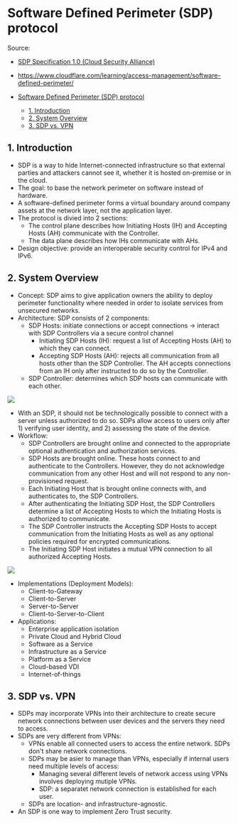 # Software Defined Perimeter (SDP) protocol

Source:

- [SDP Specification 1.0 (Cloud Security Alliance)](https://downloads.cloudsecurityalliance.org/initiatives/sdp/Software_Defined_Perimeter.pdf)
- <https://www.cloudflare.com/learning/access-management/software-defined-perimeter/>

- [Software Defined Perimeter (SDP) protocol](#software-defined-perimeter-sdp-protocol)
  - [1. Introduction](#1-introduction)
  - [2. System Overview](#2-system-overview)
  - [3. SDP vs. VPN](#3-sdp-vs-vpn)

## 1. Introduction

- SDP is a way to hide Internet-connected infrastructure so that external parties and attackers cannot see it, whether it is hosted on-premise  or in the cloud.
- The goal: to base the network perimeter on software instead of hardware.
- A software-defined perimeter forms a virtual boundary around company assets at the network layer, not the application layer.
- The protocol is divied into 2 sections:
  - The control plane describes how Initiating Hosts (IH) and Accepting Hosts (AH) communicate with the Controller.
  - The data plane describes how IHs communicate with AHs.
- Design objective: provide an interoperable security control for IPv4 and IPv6.

## 2. System Overview

- Concept: SDP aims to give application owners the ability to deploy perimeter functionality where needed in order to isolate services from unsecured networks.
- Architecture: SDP consists of 2 components:
  - SDP Hosts: initiate connections or accept connections -> interact with SDP Controllers via a secure control channel
    - Initiating SDP Hosts (IH): request a list of Accepting Hosts (AH) to which they can connect.
    - Accepting SDP Hosts (AH): rejects all communication from all hosts other than the SDP Controller. The AH accepts connections from an IH only after instructed to do so by the Controller.
  - SDP Controller: determines which SDP hosts can communicate with each other.

![](https://upload.wikimedia.org/wikipedia/commons/d/d3/Software_Defined_Perimeter_Architecture.png)

- With an SDP, it should not be technologically possible to connect with a server unless authorized to do so. SDPs allow access to users only after 1) verifying user identity, and 2) assessing the state of the device.
- Workflow:
  - SDP Controllers are brought online and connected to the appropriate optional authentication and authorization services.
  - SDP Hosts are brought online. These hosts connect to and authenticate to the Controllers. However, they do not acknowledge communication from any other Host and will not respond to any non-provisioned request.
  - Each Initiating Host that is brought online connects with, and authenticates to, the SDP Controllers.
  - After authenticating the Initiating SDP Host, the SDP Controllers determine a list of Accepting Hosts to which the Initiating Hosts is authorized to communicate.
  - The SDP Controller instructs the Accepting SDP Hosts to accept communication from the Initiating Hosts as well as any optional policies required for encrypted communications.
  - The Initiating SDP Host initiates a mutual VPN connection to all authorized Accepting Hosts.

![](https://upload.wikimedia.org/wikipedia/commons/thumb/b/b5/Software_Defined_Perimeter_Workflow.png/310px-Software_Defined_Perimeter_Workflow.png)

- Implementations (Deployment Models):
  - Client-to-Gateway
  - Client-to-Server
  - Server-to-Server
  - Client-to-Server-to-Client
- Applications:
  - Enterprise application isolation
  - Private Cloud and Hybrid Cloud
  - Software as a Service
  - Infrastructure  as a Service
  - Platform as a Service
  - Cloud-based VDI
  - Internet-of-things

## 3. SDP vs. VPN

- SDPs may incorporate VPNs into their architecture to create secure network connections between user devices and the servers they need to access.
- SDPs are very different from VPNs:
  - VPNs enable all connected users to access the entire network. SDPs don't share network connections.
  - SDPs may be asier to manage than VPNs, especially if internal users need multiple levels of access:
    - Managing several different levels of network access using VPNs involves deploying mutiple VPNs.
    - SDP: a separatet network connection is established for each user.
  - SDPs are location- and infrastructure-agnostic.
- An SDP is one way to implement Zero Trust security.